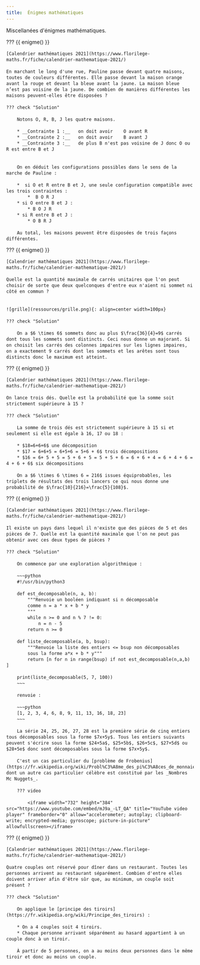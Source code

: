 ```yaml
---
title:  Énigmes mathématiques
---
```



Miscellanées d'énigmes mathématiques.


??? {{ enigme() }} 

    [Calendrier mathématiques 2021](https://www.florilege-maths.fr/fiche/calendrier-mathematique-2021/)

    En marchant le long d'une rue, Pauline passe devant quatre maisons, toutes de couleurs différentes. Elle passe devant la maison orange avant la rouge et devant la bleue avant la jaune. La maison bleue n’est pas voisine de la jaune. De combien de manières différentes les maisons peuvent-elles être disposées ?

    ??? check "Solution"

        Notons O, R, B, J les quatre maisons.

        * __Contrainte 1 :__   on doit avoir    O avant R 
        * __Contrainte 2 :__   on doit avoir    B avant J
        * __Contrainte 3 :__   de plus B n'est pas voisine de J donc O ou R est entre B et J

        
        On en déduit les configurations possibles dans le sens de la marche de Pauline : 

        *  si O et R entre B et J, une seule configuration compatible avec les trois contraintes :
            *  B O R J
        * si O entre B et J :
            * B O J R
        * si R entre B et J :
            * O B R J

        Au total, les maisons peuvent être disposées de trois façons différentes.


??? {{ enigme() }} 

    [Calendrier mathématiques 2021](https://www.florilege-maths.fr/fiche/calendrier-mathematique-2021/)

    Quelle est la quantité maximale de carrés unitaires que l'on peut choisir de sorte que deux quelconques d'entre eux n'aient ni sommet ni côté en commun ?


    ![grille](ressources/grille.png){: align=center width=100px}

    ??? check "Solution"

        On a $6 \times 6$ sommets donc au plus $\frac{36}{4}=9$ carrés dont tous les sommets sont distincts. Ceci nous donne un majorant. Si on choisit les carrés des colonnes impaires sur les lignes impaires, on a exactement 9 carrés dont les sommets et les arêtes sont tous distincts donc le maximum est atteint.


??? {{ enigme() }} 

    [Calendrier mathématiques 2021](https://www.florilege-maths.fr/fiche/calendrier-mathematique-2021/)
    
    On lance trois dés. Quelle est la probabilité que la somme soit strictement supérieure à 15 ?

    ??? check "Solution"

        La somme de trois dés est strictement supérieure à 15 si et seulement si elle est égale à 16, 17 ou 18 :

        * $18=6+6+6$ une décomposition
        * $17 = 6+6+5 = 6+5+6 = 5+6 + 6$ trois décompositions
        * $16 = 6+ 5 + 5 = 5 + 6 + 5 = 5 + 5 + 6 = 6 + 6 + 4 = 6 + 4 + 6 = 4 + 6 + 6$ six décompositions

        On a $6 \times 6 \times 6 = 216$ issues équiprobables, les triplets de résultats des trois lancers ce qui nous donne une probabilité de $\frac{10}{216}=\frac{5}{108}$.

??? {{ enigme() }}

    [Calendrier mathématiques 2021](https://www.florilege-maths.fr/fiche/calendrier-mathematique-2021/)

    Il existe un pays dans lequel il n'existe que des pièces de 5 et des pièces de 7. Quelle est la quantité maximale que l'on ne peut pas obtenir avec ces deux types de pièces ?

    ??? check "Solution"

        On commence par une exploration algorithmique :

        ~~~python
        #!/usr/bin/python3

        def est_decomposable(n, a, b):
            """Renvoie un booléen indiquant si n décomposable
            comme n = a * x + b * y
            """
            while n >= 0 and n % 7 != 0:
                n = n - 5
            return n >= 0

        def liste_decomposable(a, b, bsup):
            """Renvoie la liste des entiers <= bsup non décomposables
            sous la forme a*x + b * y"""
            return [n for n in range(bsup) if not est_decomposable(n,a,b) ]

        print(liste_decomposable(5, 7, 100))
        ~~~

        renvoie :

        ~~~python
        [1, 2, 3, 4, 6, 8, 9, 11, 13, 16, 18, 23]
        ~~~

        La série 24, 25, 26, 27, 28 est la première série de cinq entiers tous décomposables sous la forme $7x+5y$. Tous les entiers suivants  peuvent s'écrire sous la forme $24+5a$, $25+5b$, $26+5c$, $27+5d$ ou $28+5e$ donc sont décomposables sous la forme $7x+5y$.

        C'est un cas particulier du [problème de Frobenius](https://fr.wikipedia.org/wiki/Probl%C3%A8me_des_pi%C3%A8ces_de_monnaie#Nombres_McNugget) dont un autre cas particulier célèbre est constitué par les _Nombres Mc Nuggets_.

        ??? video

            <iframe width="732" height="384" src="https://www.youtube.com/embed/mJ9a_-LT_QA" title="YouTube video player" frameborder="0" allow="accelerometer; autoplay; clipboard-write; encrypted-media; gyroscope; picture-in-picture" allowfullscreen></iframe>

    


??? {{ enigme() }}

    [Calendrier mathématiques 2021](https://www.florilege-maths.fr/fiche/calendrier-mathematique-2021/)

    Quatre couples ont réservé pour dîner dans un restaurant. Toutes les personnes arrivent au restaurant séparément. Combien d'entre elles doivent arriver afin d'être sûr que, au minimum, un couple soit présent ?

    ??? check "Solution"

        On applique le [principe des tiroirs](https://fr.wikipedia.org/wiki/Principe_des_tiroirs) :

        * On a 4 couples soit 4 tiroirs.        
        * Chaque personne arrivant séparément au hasard appartient à un couple donc à un tiroir.

        À partir de 5 personnes, on a au moins deux personnes dans le même tiroir et donc au moins un couple.
